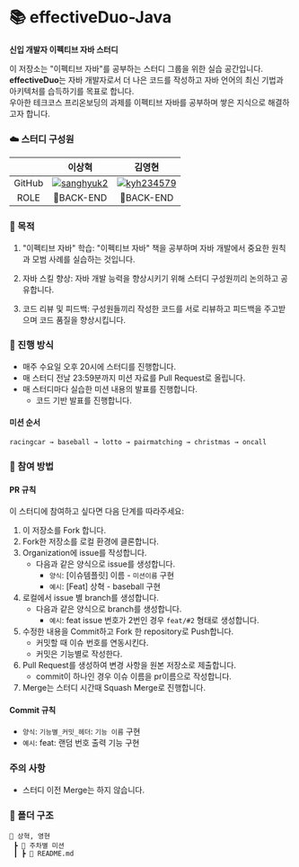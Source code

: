 # 📚 effectiveDuo-Java
**신입 개발자 이펙티브 자바 스터디**

이 저장소는 "이펙티브 자바"를 공부하는 스터디 그룹을 위한 실습 공간입니다. **effectiveDuo**는 자바 개발자로서 더 나은 코드를 작성하고 자바 언어의 최신 기법과 아키텍처를 습득하기를 목표로 합니다.  
우아한 테크코스 프리온보딩의 과제를 이펙티브 자바를 공부하며 쌓은 지식으로 해결하고자 합니다.

### ☁️ 스터디 구성원
| | **이상혁** | **김영현** |
| :---: | :---: | :---: |
| GitHub | [![sanghyuk2](https://github.com/sanghyuk2.png?width=50px)](https://github.com/sanghyuk2) | [![kyh234579](https://github.com/kyh234579.png?width=50px)](https://github.com/kyh234579)  |
| ROLE | 🐾BACK-END | 🌱BACK-END |

### 🎯 목적
1. "이펙티브 자바" 학습: "이펙티브 자바" 책을 공부하며 자바 개발에서 중요한 원칙과 모범 사례를 실습하는 것입니다.

2. 자바 스킬 향상: 자바 개발 능력을 향상시키기 위해 스터디 구성원끼리 논의하고 공유합니다.

3. 코드 리뷰 및 피드백: 구성원들끼리 작성한 코드를 서로 리뷰하고 피드백을 주고받으며 코드 품질을 향상시킵니다.

### 📅 진행 방식
- 매주 수요일 오후 20시에 스터디를 진행합니다.
- 매 스터디 전날 23:59분까지 미션 자료를 Pull Request로 올립니다.
- 매 스터디마다 실습한 미션 내용의 발표를 진행합니다.
    - 코드 기반 발표를 진행합니다. 

#### 미션 순서
```
racingcar → baseball → lotto → pairmatching → christmas → oncall
```

### 🙋 참여 방법
#### PR 규칙
이 스터디에 참여하고 싶다면 다음 단계를 따라주세요:
1. 이 저장소를 Fork 합니다.
2. Fork한 저장소를 로컬 환경에 클론합니다.
3. Organization에 issue를 작성합니다.
    - 다음과 같은 양식으로 issue를 생성합니다.
        - `양식`: [이슈템플릿] 이름 - `미션이름` 구현
        - `예시`: [Feat] 상혁 - baseball 구현
4. 로컬에서 issue 별 branch를 생성합니다.
    - 다음과 같은 양식으로 branch를 생성합니다.
        - `예시`: feat issue 번호가 2번인 경우 `feat/#2` 형태로 생성합니다.
4. 수정한 내용을 Commit하고 Fork 한 repository로 Push합니다.
    - 커밋할 때 이슈 번호를 연동시킨다.
    - 커밋은 기능별로 작성한다.        
5. Pull Request를 생성하여 변경 사항을 원본 저장소로 제출합니다.
    - commit이 하나인 경우 이슈 이름을 pr이름으로 작성합니다.
6. Merge는 스터디 시간때 Squash Merge로 진행합니다.

#### Commit 규칙
- `양식`: `기능별_커밋_헤더`: `기능 이름` 구현
- `예시`: feat: 랜덤 번호 출력 기능 구현

### 주의 사항
- 스터디 이전 Merge는 하지 않습니다.

### 📂 폴더 구조
```
📂 상혁, 영현
 ┣ 📂 주차별 미션
 ┃ ┣ 📜 README.md
```
